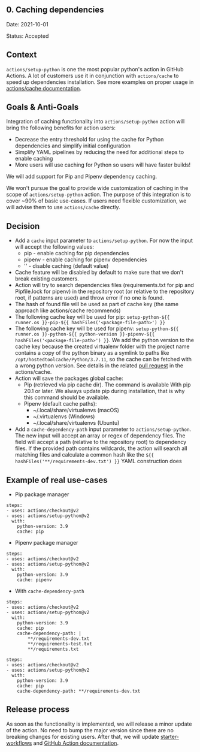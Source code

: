 ## 0. Caching dependencies

Date: 2021-10-01

Status: Accepted

## Context

`actions/setup-python` is one the most popular python's action in GitHub Actions. A lot of customers use it in conjunction with `actions/cache` to speed up dependencies installation.
See more examples on proper usage in [actions/cache documentation](https://github.com/actions/cache/blob/main/examples.md#python---pip).

## Goals & Anti-Goals

Integration of caching functionality into `actions/setup-python` action will bring the following benefits for action users:
 - Decrease the entry threshold for using the cache for Python dependencies and simplify initial configuration
 - Simplify YAML pipelines by reducing the need for additional steps to enable caching
 - More users will use caching for Python so users will have faster builds!

We will add support for Pip and Pipenv dependency caching.

We won't pursue the goal to provide wide customization of caching in the scope of `actions/setup-python` action. The purpose of this integration is to cover ~90% of basic use-cases. If users need flexible customization, we will advise them to use `actions/cache` directly.

## Decision

 - Add a `cache` input parameter to `actions/setup-python`. For now the input will accept the following values:
    - pip - enable caching for pip dependencies
    - pipenv - enable caching for pipenv dependencies
    - '' - disable caching (default value)
 - Cache feature will be disabled by default to make sure that we don't break existing customers.
 - Action will try to search dependencies files (requirements.txt for pip and Pipfile.lock for pipenv) in the repository root (or relative to the repository root, if patterns are used) and throw error if no one is found.
 - The hash of found file will be used as part of cache key (the same approach like actions/cache recommends)
 - The following cache key will be used for pip: `setup-python-${{ runner.os }}-pip-${{ hashFiles('<package-file-path>') }}`
 - The following cache key will be used for pipenv: `setup-python-${{ runner.os }}-python-${{ python-version }}-pipenv-${{ hashFiles('<package-file-path>') }}`. We add the python version to the cache key because the created virtualenv folder with the project name contains a copy of the python binary as a symlink to paths like `/opt/hostedtoolcache/Python/3.7.11`, so the cache can be fetched with a wrong python version. See details in the related [pull request](https://github.com/actions/cache/pull/607) in the actions/cache.
 - Action will save the packages global cache:
    - Pip (retrieved via pip cache dir). The command is available With pip 20.1 or later. We always update pip during installation, that is why this command should be available.
    - Pipenv (default cache paths):
        - ~/.local/share/virtualenvs (macOS)
        - ~/.virtualenvs (Windows)
        - ~/.local/share/virtualenvs (Ubuntu)
 - Add a `cache-dependency-path` input parameter to `actions/setup-python`. The new input will accept an array or regex of dependency files. The field will accept a path (relative to the repository root) to dependency files. If the provided path contains wildcards, the action will search all matching files and calculate a common hash like the `${{ hashFiles('**/requirements-dev.txt') }}` YAML construction does

## Example of real use-cases

 - Pip package manager

```
steps:
- uses: actions/checkout@v2
- uses: actions/setup-python@v2
  with:
    python-version: 3.9
    cache: pip
```

 - Pipenv package manager

```
steps:
- uses: actions/checkout@v2
- uses: actions/setup-python@v2
  with:
    python-version: 3.9
    cache: pipenv
```
- With `cache-dependency-path`

```
steps:
- uses: actions/checkout@v2
- uses: actions/setup-python@v2
  with:
    python-version: 3.9
    cache: pip
    cache-dependency-path: |
        **/requirements-dev.txt
        **/requirements-test.txt
        **/requirements.txt
```


```
steps:
- uses: actions/checkout@v2
- uses: actions/setup-python@v2
  with:
    python-version: 3.9
    cache: pip
    cache-dependency-path: **/requirements-dev.txt
```

## Release process

As soon as the functionality is implemented, we will release a minor update of the action. No need to bump the major version since there are no breaking changes for existing users. After that, we will update [starter-workflows](https://github.com/actions/starter-workflows/blob/main/ci/python-app.yml) and [GitHub Action documentation](https://docs.github.com/en/actions/automating-builds-and-tests/building-and-testing-python#caching-dependencies).
